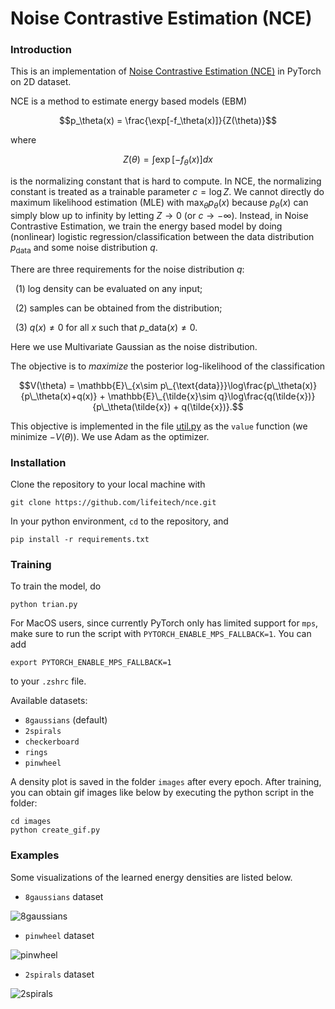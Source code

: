 # Noise Contrastive Estimation (NCE)

### Introduction

This is an implementation of  [Noise Contrastive Estimation (NCE)]( http://proceedings.mlr.press/v9/gutmann10a/gutmann10a.pdf ) in PyTorch on 2D dataset. 

NCE is a method to estimate energy based models (EBM)

$$p_\theta(x) = \frac{\exp[-f_\theta(x)]}{Z(\theta)}$$

where

$$Z(\theta) = \int\exp[-f_\theta(x)]dx$$

is the normalizing constant that is hard to compute. In NCE,  the normalizing constant is treated as a trainable parameter $c=\log Z$. We cannot directly do maximum likelihood estimation (MLE) with $\displaystyle\max_\theta p_\theta(x)$ because $p_\theta(x)$ can simply blow up to infinity by letting  $Z\to0$ (or $c\to -\infty$). Instead, in Noise Contrastive Estimation, we train the energy based model by doing (nonlinear) logistic regression/classification between the data distribution $p_{\mathrm{data}}$ and some noise distribution $q$. 

There are three requirements for the noise distribution $q$:

&nbsp;&nbsp;(1) log density can be evaluated on any input;

&nbsp;&nbsp;(2) samples can be obtained from the distribution;

&nbsp;&nbsp;(3) $q(x)\neq0$ for all $x$ such that $p\_{\mathrm{data}}(x)\neq0$.

Here we use Multivariate Gaussian as the noise distribution. 

The objective is to _maximize_ the posterior log-likelihood of the classification

$$V(\theta) = \mathbb{E}\_{x\sim p\_{\text{data}}}\log\frac{p\_\theta(x)}{p\_\theta(x)+q(x)} + \mathbb{E}\_{\tilde{x}\sim q}\log\frac{q(\tilde{x})}{p\_\theta(\tilde{x}) + q(\tilde{x})}.$$

This objective is implemented in the file [util.py](util.py) as the `value` function (we minimize $-V(\theta)$). We use Adam as the optimizer.

### Installation

Clone the repository to your local machine with

```shell
git clone https://github.com/lifeitech/nce.git
```

In your python environment, `cd` to the repository, and 

```shell
pip install -r requirements.txt
```

### Training

To train the model, do

```shell
python trian.py
```

For MacOS users, since currently PyTorch only has limited support for `mps`, make sure to run the script with `PYTORCH_ENABLE_MPS_FALLBACK=1`. You can add

```shell
export PYTORCH_ENABLE_MPS_FALLBACK=1 
```

to your `.zshrc` file.

Available datasets:

- `8gaussians` (default)
- `2spirals`
- `checkerboard`
- `rings`
- `pinwheel`

A density plot is saved in the folder `images` after every epoch. After training, you can obtain gif images like below by executing the python script in the folder:

```shell
cd images
python create_gif.py
```


### Examples

Some visualizations of the learned energy densities are listed below.

- `8gaussians` dataset

![8gaussians](images/8gaussians.gif)

- `pinwheel` dataset

![pinwheel](images/pinwheel.gif)

- `2spirals` dataset

![2spirals](images/2spirals.gif)